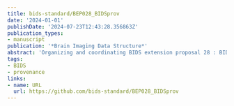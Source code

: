 ```yaml
---
title: bids-standard/BEP028_BIDSprov
date: '2024-01-01'
publishDate: '2024-07-23T12:43:28.356863Z'
publication_types:
- manuscript
publication: '*Brain Imaging Data Structure*'
abstract: 'Organizing and coordinating BIDS extension proposal 28 : BIDS Provenance'
tags:
- BIDS
- provenance
links:
- name: URL
  url: https://github.com/bids-standard/BEP028_BIDSprov
---
```

